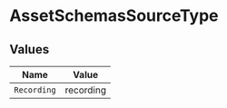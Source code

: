 # AssetSchemasSourceType


## Values

| Name        | Value       |
| ----------- | ----------- |
| `Recording` | recording   |